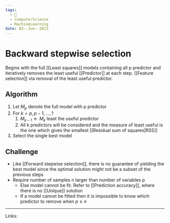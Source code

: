 ```yaml
---
tags:
  - 🌱
  - ComputerScience
  - MachineLearning
date: 03--Jun--2023
---
```


# Backward stepwise selection

Begins with the full [[Least squares]] models containing all p predictor and iteratively removes the least useful [[Predictor]] at each step. [[Feature selection]] via removal of the least useful predictor.
## Algorithm
1. Let $M_p$ denote the full model with p predictor
2. For $k=p,p-1,…,1$
    1. $M_{k-1} \leftarrow M_k \text{ least the useful predictor}$
    2. All k predictors will be considered and the measure of least useful is the one which gives the smallest [[Residual sum of squares|RSS]]
3. Select the single best model
## Challenge
- Like [[Forward stepwise selection]], there is no guarantee of yielding the best model since the optimal solution might not be a subset of the previous steps
- Require number of samples n larger than number of variables p
    - Else model cannot be fit. Refer to [[Prediction accuracy]], where there is no [[Unique]] solution
    - If a model cannot be fitted then it is impossible to know which predictor to remove when $p \ge n$

---
Links: 
